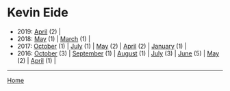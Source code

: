 # Kevin Eide

  * 2019: 
      [April](./kevin-eide-2019-04.md) (2) | 
  * 2018: 
      [May](./kevin-eide-2018-05.md) (1) | 
      [March](./kevin-eide-2018-03.md) (1) | 
  * 2017: 
      [October](./kevin-eide-2017-10.md) (1) | 
      [July](./kevin-eide-2017-07.md) (1) | 
      [May](./kevin-eide-2017-05.md) (2) | 
      [April](./kevin-eide-2017-04.md) (2) | 
      [January](./kevin-eide-2017-01.md) (1) | 
  * 2016: 
      [October](./kevin-eide-2016-10.md) (3) | 
      [September](./kevin-eide-2016-09.md) (1) | 
      [August](./kevin-eide-2016-08.md) (1) | 
      [July](./kevin-eide-2016-07.md) (3) | 
      [June](./kevin-eide-2016-06.md) (5) | 
      [May](./kevin-eide-2016-05.md) (2) | 
      [April](./kevin-eide-2016-04.md) (1) | 

----

[Home](../)
